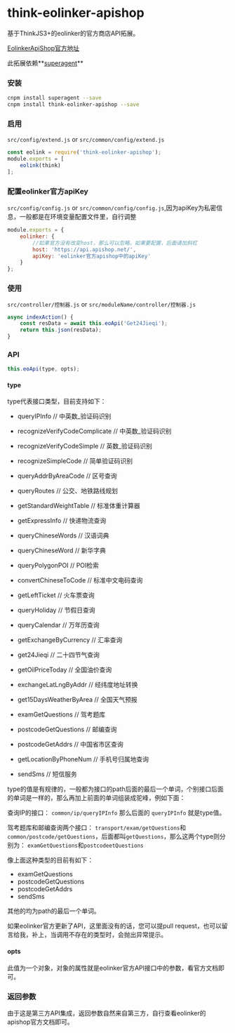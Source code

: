 # think-eolinker-apishop

基于ThinkJS3+的eolinker的官方商店API拓展。

[EolinkerApiShop官方地址](https://www.apishop.net)

此拓展依赖**[superagent](https://github.com/visionmedia/superagent)**

### 安装

```bash
cnpm install superagent --save
cnpm install think-eolinker-apishop --save
```

### 启用

`src/config/extend.js` or `src/common/config/extend.js`

```js
const eolink = require('think-eolinker-apishop');
module.exports = [
    eolink(think)
];
```


### 配置eolinker官方apiKey
`src/config/config.js` or `src/common/config/config.js`,因为apiKey为私密信息，一般都是在环境变量配置文件里，自行调整
```js
module.exports = {
    eolinker: {
    	//如果官方没有改变host，那么可以忽略，如果要配置，后面请加斜杠
        host: 'https://api.apishop.net/',
        apiKey: 'eolinker官方apishop中的apiKey'
    }
};
```

### 使用
`src/controller/控制器.js` or `src/moduleName/controller/控制器.js`
```js
async indexAction() {
    const resData = await this.eoApi('Get24Jieqi');
    return this.json(resData);
}
```

### API
```js
this.eoApi(type, opts);
```

#### type

type代表接口类型，目前支持如下：

- queryIPInfo   // 中英数_验证码识别


- recognizeVerifyCodeComplicate     // 中英数_验证码识别    
   

- recognizeVerifyCodeSimple // 英数_验证码识别


- recognizeSimpleCode   // 简单验证码识别


- queryAddrByAreaCode   // 区号查询


- queryRoutes   // 公交、地铁路线规划


- getStandardWeightTable    // 标准体重计算器


- getExpressInfo    // 快递物流查询


- queryChineseWords // 汉语词典


- queryChineseWord  // 新华字典


- queryPolygonPOI   // POI检索


- convertChineseToCode  // 标准中文电码查询


- getLeftTicket // 火车票查询


- queryHoliday  // 节假日查询


- queryCalendar // 万年历查询


- getExchangeByCurrency // 汇率查询


- get24Jieqi    // 二十四节气查询


- getOilPriceToday  // 全国油价查询


- exchangeLatLngByAddr  // 经纬度地址转换


- get15DaysWeatherByArea    // 全国天气预报


- examGetQuestions  // 驾考题库


- postcodeGetQuestions  // 邮编查询


- postcodeGetAddrs  // 中国省市区查询


- getLocationByPhoneNum // 手机号归属地查询

- sendSms // 短信服务

type的值是有规律的，一般都为接口的path后面的最后一个单词，个别接口后面的单词是一样的，那么再加上前面的单词组装成驼峰，例如下面：

查询IP的接口：
`common/ip/queryIPInfo` 那么后面的 `queryIPInfo` 就是type值。

驾考题库和邮编查询两个接口：
`transport/exam/getQuestions`和`common/postcode/getQuestions`，后面都叫`getQuestions`，那么这两个type则分别为：
`examGetQuestions`和`postcodeetQuestions`

像上面这种类型的目前有如下：

- examGetQuestions
- postcodeGetQuestions
- postcodeGetAddrs
- sendSms


其他的均为path的最后一个单词。

如果eolinker官方更新了API，这里面没有的话，您可以提pull request，也可以留言给我，补上，当调用不存在的类型时，会抛出异常提示。

#### opts

此值为一个对象，对象的属性就是eolinker官方API接口中的参数，看官方文档即可。

### 返回参数

由于这是第三方API集成，返回参数自然来自第三方，自行查看eolinker的apishop官方文档即可。